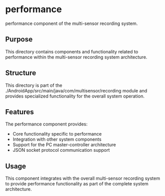 # performance

performance component of the multi-sensor recording system.

## Purpose

This directory contains components and functionality related to performance within the multi-sensor recording system architecture.

## Structure

This directory is part of the ./AndroidApp/src/main/java/com/multisensor/recording module and provides specialized functionality for the overall system operation.

## Features

The performance component provides:
- Core functionality specific to performance
- Integration with other system components
- Support for the PC master-controller architecture
- JSON socket protocol communication support

## Usage

This component integrates with the overall multi-sensor recording system to provide performance functionality as part of the complete system architecture.
